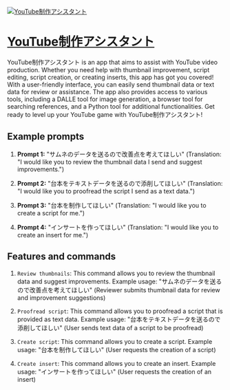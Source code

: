 [![YouTube制作アシスタント](https://files.oaiusercontent.com/file-DiYV5eEAOxQi45Z8ZUTb6egs?se=2123-10-16T15%3A05%3A49Z&sp=r&sv=2021-08-06&sr=b&rscc=max-age%3D31536000%2C%20immutable&rscd=attachment%3B%20filename%3Dc95c44aa-ef76-45a3-9572-2805a34f7127.png&sig=F4NISwlr2OqE3EefXWHl2%2B0hCo6WyBIeqTBo08bQcy4%3D)](https://chat.openai.com/g/g-fpNkA41ue-youtubezhi-zuo-asisutanto)

# [YouTube制作アシスタント](https://chat.openai.com/g/g-fpNkA41ue-youtubezhi-zuo-asisutanto)

YouTube制作アシスタント is an app that aims to assist with YouTube video production. Whether you need help with thumbnail improvement, script editing, script creation, or creating inserts, this app has got you covered! With a user-friendly interface, you can easily send thumbnail data or text data for review or assistance. The app also provides access to various tools, including a DALLE tool for image generation, a browser tool for searching references, and a Python tool for additional functionalities. Get ready to level up your YouTube game with YouTube制作アシスタント!

## Example prompts

1. **Prompt 1:** "サムネのデータを送るので改善点を考えてほしい"
 (Translation: "I would like you to review the thumbnail data I send and suggest improvements.")

2. **Prompt 2:** "台本をテキストデータを送るので添削してほしい"
 (Translation: "I would like you to proofread the script I send as a text data.")

3. **Prompt 3:** "台本を制作してほしい"
 (Translation: "I would like you to create a script for me.")

4. **Prompt 4:** "インサートを作ってほしい"
 (Translation: "I would like you to create an insert for me.")

## Features and commands

1. `Review thumbnails`: This command allows you to review the thumbnail data and suggest improvements.
Example usage: "サムネのデータを送るので改善点を考えてほしい" (Reviewer submits thumbnail data for review and improvement suggestions)

2. `Proofread script`: This command allows you to proofread a script that is provided as text data.
Example usage: "台本をテキストデータを送るので添削してほしい" (User sends text data of a script to be proofread)

3. `Create script`: This command allows you to create a script.
Example usage: "台本を制作してほしい" (User requests the creation of a script)

4. `Create insert`: This command allows you to create an insert.
Example usage: "インサートを作ってほしい" (User requests the creation of an insert)
